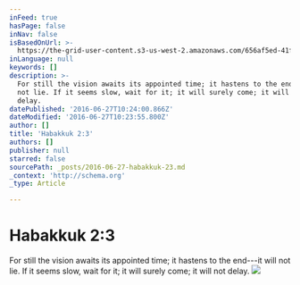 ```yaml
---
inFeed: true
hasPage: false
inNav: false
isBasedOnUrl: >-
  https://the-grid-user-content.s3-us-west-2.amazonaws.com/656af5ed-41ff-4fcd-84dd-2a7cec9d4bcf.jpg
inLanguage: null
keywords: []
description: >-
  For still the vision awaits its appointed time; it hastens to the end—it will
  not lie. If it seems slow, wait for it; it will surely come; it will not
  delay.
datePublished: '2016-06-27T10:24:00.866Z'
dateModified: '2016-06-27T10:23:55.800Z'
author: []
title: 'Habakkuk 2:3'
authors: []
publisher: null
starred: false
sourcePath: _posts/2016-06-27-habakkuk-23.md
_context: 'http://schema.org'
_type: Article

---
```

# Habakkuk 2:3

For still the vision awaits its appointed time; it hastens to the end---it will not lie. If it seems slow, wait for it; it will surely come; it will not delay.
![](https://imgflo.herokuapp.com/graph/vahj1ThiexotieMo/4be841dac9f676ffdaf7d86cddbebad3/croprotate.jpg?cropheight=2584&cropwidth=4975&degrees=0&input=https%3A%2F%2Fthe-grid-user-content.s3-us-west-2.amazonaws.com%2F656af5ed-41ff-4fcd-84dd-2a7cec9d4bcf.jpg&x=0&y=0)